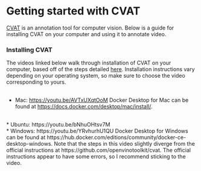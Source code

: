 # Getting started with CVAT 

[CVAT](https://github.com/openvinotoolkit/cvat) is an annotation tool for computer vision. Below is a guide for installing CVAT on your computer and using it to annotate video. 

### Installing CVAT
The videos linked below walk through installation of CVAT on your computer, based off of the steps detailed [here](https://github.com/openvinotoolkit/cvat). Installation instructions vary depending on your operating system, so make sure to choose the video corresponding to yours. 
<br>
<br>

* Mac: https://youtu.be/AVTxUXqtOoM
Docker Desktop for Mac can be found at https://docs.docker.com/desktop/mac/install/. 
<br>
* Ubuntu: https://youtu.be/bNhuOHtsv7M
<br>
* Windows: https://youtu.be/YRvhurhU1QU
Docker Desktop for Windows can be found at https://hub.docker.com/editions/community/docker-ce-desktop-windows.
Note that the steps in this video slightly diverge from the official instructions at https://github.com/openvinotoolkit/cvat. The official instructions appear to have some errors, so I recommend sticking to the video. 







